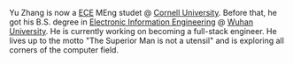 Yu Zhang is now a [ECE](https://www.ece.cornell.edu/ece) MEng studet @ [Cornell University](https://www.cornell.edu/).  Before that, he got his B.S. degree in [Electronic Information Engineering](http://eis.whu.edu.cn/index.shtml) @ [Wuhan University](https://www.whu.edu.cn/). He is currently working on becoming a full-stack engineer. He lives up to the motto "The Superior Man is not a utensil" and is exploring all corners of the computer field.